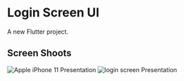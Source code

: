 # Login Screen UI

A new Flutter project.

## Screen Shoots
![Apple iPhone 11 Presentation](https://user-images.githubusercontent.com/77198018/206938565-2763a98c-b7a0-4355-bdf9-5601be87a87e.png)
![login screen Presentation](https://user-images.githubusercontent.com/77198018/206938594-4058e438-6eec-47d4-9029-3535fdae8155.png)
